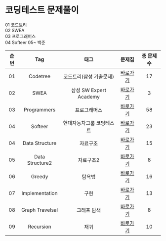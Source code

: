 # 코딩테스트 문제풀이  


01 코드트리  
02 SWEA  
03 프로그래머스  
04 Softeer
05~ 백준  

| 순번 | Tag                          | 태그                | 문제집    | 총 문제 수 |
| :--: | :--------------------------: | :-----------------: | :------:  |:------: |
| 01 | Codetree | 코드트리(삼성 기출문제) | [바로가기](./Codetree) | 17 |
| 02 | SWEA | 삼성 SW Expert Academy | [바로가기](./SWEA) | 3 |
| 03 | Programmers | 프로그래머스 | [바로가기](./Programmers) | 58 |
| 04 | Softeer | 현대자동차그룹 코딩테스트 | [바로가기](./Softeer) | 23 |
| 04 | Data Structure | 자료구조 | [바로가기](./DataStructure) | 15 |
| 05 | Data Structure2 | 자료구조2 | [바로가기](./DataStructure2) | 8 |
| 06 | Greedy | 탐욕법 | [바로가기](./Greedy) | 16 |
| 07 | Implementation | 구현 | [바로가기](./Implementation) | 13 |
| 08 | Graph Travelsal | 그래프 탐색 | [바로가기](./GraphTraversal) | 8 |
| 09 | Recursion | 재귀 | [바로가기](./Recursion) | 10 |
